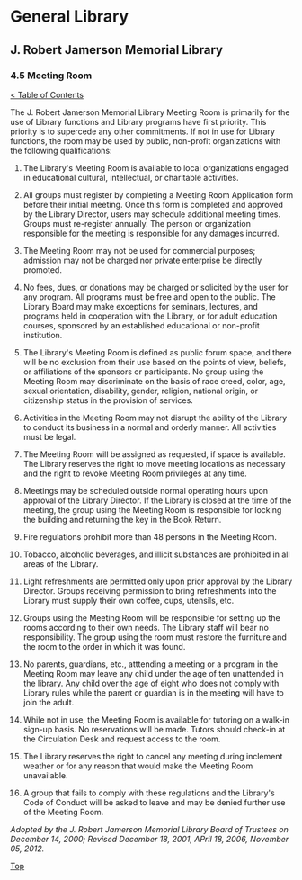 <head>
	<link rel="stylesheet" type="text/css" href="../main.css">
</head>

[0]: ../README.md
[4.5]: meeting-room.md

# General Library
## J. Robert Jamerson Memorial Library
### 4.5 Meeting Room
[< Table of Contents][0]

The J. Robert Jamerson Memorial Library Meeting Room is primarily for the use of Library functions and Library programs have first priority. This priority is to supercede any other commitments. If not in use for Library functions, the room may be used by public, non-profit organizations with the following qualifications:
1. The Library's Meeting Room is available to local organizations engaged in educational cultural, intellectual, or charitable activities.

2. All groups must register by completing a Meeting Room Application form before their initial meeting. Once this form is completed and approved by the Library Director, users may schedule additional meeting times. Groups must re-register annually. The person or organization responsible for the meeting is responsible for any damages incurred.

3. The Meeting Room may not be used for commercial purposes; admission may not be charged nor private enterprise be directly promoted.

4. No fees, dues, or donations may be charged or solicited by the user for any program. All programs must be free and open to the public. The Library Board may make exceptions for seminars, lectures, and programs held in cooperation with the Library, or for adult education courses, sponsored by an established educational or non-profit institution.

5. The Library's Meeting Room is defined as public forum space, and there will be no exclusion from their use based on the points of view, beliefs, or affiliations of the sponsors or participants. No group using the Meeting Room may discriminate on the basis of race creed, color, age, sexual orientation, disability, gender, religion, national origin, or citizenship status in the provision of services.

6. Activities in the Meeting Room may not disrupt the ability of the Library to conduct its business in a normal and orderly manner. All activities must be legal.

7. The Meeting Room will be assigned as requested, if space is available. The Library reserves the right to move meeting locations as necessary and the right to revoke Meeting Room privileges at any time.

8. Meetings may be scheduled outside normal operating hours upon approval of the Library Director. If the Library is closed at the time of the meeting, the group using the Meeting Room is responsible for locking the building and returning the key in the Book Return.

9. Fire regulations prohibit more than 48 persons in the Meeting Room.

10. Tobacco, alcoholic beverages, and illicit substances are prohibited in all areas of the Library.

11. Light refreshments are permitted only upon prior approval by the Library Director. Groups receiving permission to bring refreshments into the Library must supply their own coffee, cups, utensils, etc.

12. Groups using the Meeting Room will be responsible for setting up the rooms according to their own needs. The Library staff will bear no responsibility. The group using the room must restore the furniture and the room to the order in which it was found.

13. No parents, guardians, etc., atttending a meeting or a program in the Meeting Room may leave any child under the age of ten unattended in the library. Any child over the age of eight who does not comply with Library rules while the parent or guardian is in the meeting will have to join the adult.

14. While not in use, the Meeting Room is available for tutoring on a walk-in sign-up basis. No reservations will be made. Tutors should check-in at the Circulation Desk and request access to the room.

15. The Library reserves the right to cancel any meeting during inclement weather or for any reason that would make the Meeting Room unavailable.

16. A group that fails to comply with these regulations and the Library's Code of Conduct will be asked to leave and may be denied further use of the Meeting Room.

*Adopted by the J. Robert Jamerson Memorial Library Board of Trustees on December 14, 2000;*
*Revised December 18, 2001, APril 18, 2006, November 05, 2012.*

[Top][4.5]